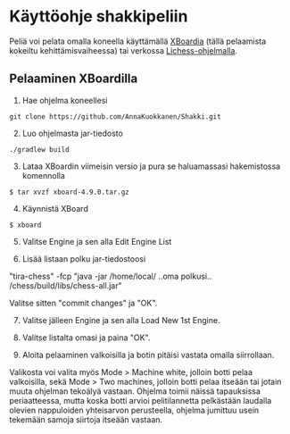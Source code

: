 # Käyttöohje shakkipeliin

Peliä voi pelata omalla koneella käyttämällä [XBoardia](https://www.gnu.org/software/xboard/) (tällä pelaamista kokeiltu 
kehittämisvaiheessa) tai verkossa [Lichess-ohjelmalla](https://lichess.org/).

## Pelaaminen XBoardilla

1. Hae ohjelma koneellesi
```
git clone https://github.com/AnnaKuokkanen/Shakki.git
```

2. Luo ohjelmasta jar-tiedosto
```
./gradlew build
```

3. Lataa XBoardin viimeisin versio ja pura se haluamassasi hakemistossa komennolla
```
$ tar xvzf xboard-4.9.0.tar.gz
```

4. Käynnistä XBoard
```
$ xboard 
```

5. Valitse Engine ja sen alla Edit Engine List

6. Lisää listaan polku jar-tiedostoosi

  "tira-chess" -fcp "java -jar /home/local/ ..oma polkusi.. /chess/build/libs/chess-all.jar"
  
Valitse sitten "commit changes" ja "OK".

7. Valitse jälleen Engine ja sen alla Load New 1st Engine.

8. Valitse listalta omasi ja paina "OK". 

9. Aloita pelaaminen valkoisilla ja botin pitäisi vastata omalla siirrollaan.

Valikosta voi valita myös Mode > Machine white, jolloin botti pelaa valkoisilla, sekä Mode > Two machines, jolloin botti
pelaa itseään tai jotain muuta ohjelman tekoälyä vastaan. Ohjelma toimii näissä tapauksissa periaatteessa, mutta koska 
botti arvioi pelitilannetta pelkästään laudalla olevien nappuloiden yhteisarvon perusteella, ohjelma jumittuu usein tekemään 
samoja siirtoja itseään vastaan.
